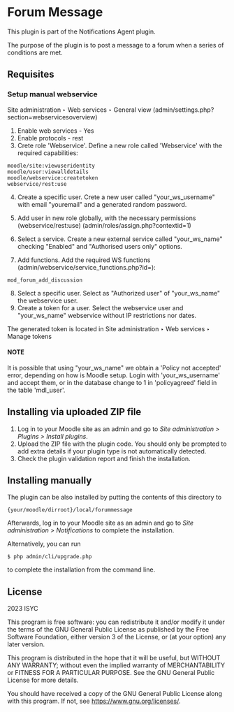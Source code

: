 # Forum Message #

This plugin is part of the Notifications Agent plugin.

The purpose of the plugin is to post a message to a forum when a series of conditions are met.

## Requisites ##

### Setup manual webservice ###
Site administration ‣ Web services ‣ General view (admin/settings.php?section=webservicesoverview)

1. Enable web services - Yes
2. Enable protocols - rest
3. Crete role 'Webservice'. Define a new role called 'Webservice' with the required capabilities:</br>
```
moodle/site:viewuseridentity 
moodle/user:viewalldetails
moodle/webservice:createtoken 
webservice/rest:use
```
4. Create a specific user.
   Crete a new user called "your_ws_username" with email "youremail" and a generated random password.
5. Add user in new role globally, with the necessary permissions (webservice/rest:use) (admin/roles/assign.php?contextid=1)

6. Select a service.
   Create a new external service called "your_ws_name" checking "Enabled" and "Authorised users only" options.
7. Add functions. Add the required WS functions (admin/webservice/service_functions.php?id=):
```
mod_forum_add_discussion
```
8. Select a specific user. Select as "Authorized user" of "your_ws_name" the webservice user.
9. Create a token for a user. Select the webservice user and "your_ws_name" webservice without IP restrictions nor dates.

The generated token is located in Site administration ‣ Web services ‣ Manage tokens

#### NOTE ####

It is possible that using "your_ws_name" we obtain a 'Policy not accepted' error, depending on how is Moodle setup. Login with 'your_ws_username' and accept them, or in the database change to 1 in 'policyagreed' field in the table 'mdl_user'.

## Installing via uploaded ZIP file ##

1. Log in to your Moodle site as an admin and go to _Site administration >
   Plugins > Install plugins_.
2. Upload the ZIP file with the plugin code. You should only be prompted to add
   extra details if your plugin type is not automatically detected.
3. Check the plugin validation report and finish the installation.

## Installing manually ##

The plugin can be also installed by putting the contents of this directory to

    {your/moodle/dirroot}/local/forummessage

Afterwards, log in to your Moodle site as an admin and go to _Site administration >
Notifications_ to complete the installation.

Alternatively, you can run

    $ php admin/cli/upgrade.php

to complete the installation from the command line.

## License ##

2023 ISYC

This program is free software: you can redistribute it and/or modify it under
the terms of the GNU General Public License as published by the Free Software
Foundation, either version 3 of the License, or (at your option) any later
version.

This program is distributed in the hope that it will be useful, but WITHOUT ANY
WARRANTY; without even the implied warranty of MERCHANTABILITY or FITNESS FOR A
PARTICULAR PURPOSE.  See the GNU General Public License for more details.

You should have received a copy of the GNU General Public License along with
this program.  If not, see <https://www.gnu.org/licenses/>.
